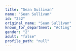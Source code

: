```yaml
---
title: "Sean Sullivan"
name: "Sean Sullivan"
id: "252"
original_name: "Sean Sullivan"
known_for_department: "Acting"
gender: "2"
adult: "false"
profile_path: "null"
---
```

